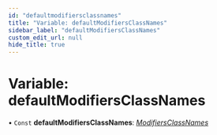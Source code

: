```yaml
---
id: "defaultmodifiersclassnames"
title: "Variable: defaultModifiersClassNames"
sidebar_label: "defaultModifiersClassNames"
custom_edit_url: null
hide_title: true
---
```


# Variable: defaultModifiersClassNames

• `Const` **defaultModifiersClassNames**: [*ModifiersClassNames*](../types/modifiersclassnames.md)
